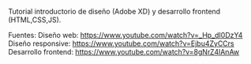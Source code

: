 Tutorial introductorio de diseño (Adobe XD) y desarrollo frontend (HTML,CSS,JS).

Fuentes:
Diseño web: https://www.youtube.com/watch?v=_Hp_dI0DzY4
Diseño responsive: https://www.youtube.com/watch?v=Ejbu4ZyCCrs
Desarrollo frontend: https://www.youtube.com/watch?v=8gNrZ4lAnAw
